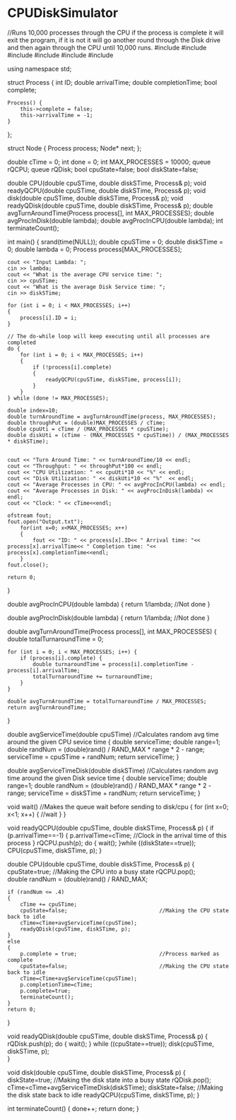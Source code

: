 # CPUDiskSimulator
//Runs 10,000 processes through the CPU if the process is complete it will exit the program, if it is not it will go another round through the Disk drive and then again through the CPU until 10,000 runs.
#include <iostream>
#include <cmath>
#include <cstdlib>
#include <ctime>
#include <queue> 
#include <fstream>

using namespace std;

struct Process {
    int ID;
    double arrivalTime;
    double completionTime;
    bool complete;

    Process() {
        this->complete = false;
        this->arrivalTime = -1;
    }
};

struct Node {
    Process process;
    Node* next;
};

double cTime = 0;
int done = 0;
int MAX_PROCESSES = 10000;
queue<Process> rQCPU;
queue<Process> rQDisk;
bool cpuState=false;
bool diskState=false;

double CPU(double cpuSTime, double diskSTime, Process& p);
void readyQCPU(double cpuSTime, double diskSTime, Process& p);
void disk(double cpuSTime, double diskSTime, Process& p);
void readyQDisk(double cpuSTime, double diskSTime, Process& p);
double avgTurnAroundTime(Process process[], int MAX_PROCESSES);
double avgProcInDisk(double lambda);
double avgProcInCPU(double lambda);
int terminateCount();

int main() 
{
    srand(time(NULL));
    double cpuSTime = 0;
    double diskSTime = 0;
    double lambda = 0;
    Process process[MAX_PROCESSES];

    cout << "Input Lambda: ";
    cin >> lambda;
    cout << "What is the average CPU service time: ";
    cin >> cpuSTime;
    cout << "What is the average Disk Service time: ";
    cin >> diskSTime;

    for (int i = 0; i < MAX_PROCESSES; i++) 
    {
        process[i].ID = i;
    }

    // The do-while loop will keep executing until all processes are completed
    do {
        for (int i = 0; i < MAX_PROCESSES; i++) 
        {
            if (!process[i].complete) 
            {
                readyQCPU(cpuSTime, diskSTime, process[i]);
            }
        }
    } while (done != MAX_PROCESSES);

    double index=10;
    double turnAroundTime = avgTurnAroundTime(process, MAX_PROCESSES);
    double throughPut = (double)MAX_PROCESSES / cTime;
    double cpuUti = cTime / (MAX_PROCESSES * cpuSTime);
    double diskUti = (cTime - (MAX_PROCESSES * cpuSTime)) / (MAX_PROCESSES * diskSTime);

    
    cout << "Turn Around Time: " << turnAroundTime/10 << endl;
    cout << "Throughput: " << throughPut*100 << endl;
    cout << "CPU Utilization: " << cpuUti*10 << "%" << endl;
    cout << "Disk Utilization: " << diskUti*10 << "%"  << endl;
    cout << "Average Processes in CPU: " << avgProcInCPU(lambda) << endl;
    cout << "Average Processes in Disk: " << avgProcInDisk(lambda) << endl;
    cout << "Clock: " << cTime<<endl;

    ofstream fout;
    fout.open("Output.txt");
        for(int x=0; x<MAX_PROCESSES; x++)
        {
            fout << "ID: " << process[x].ID<< " Arrival time: "<< process[x].arrivalTime<< " Completion time: "<< process[x].completionTime<<endl; 
        }
    fout.close();

    return 0;
}

double avgProcInCPU(double lambda) 
{
    return 1/lambda;                //Not done
}

double avgProcInDisk(double lambda) 
{
    return 1/lambda;                //Not done
}


double avgTurnAroundTime(Process process[], int MAX_PROCESSES)
{
    double totalTurnaroundTime = 0;

    for (int i = 0; i < MAX_PROCESSES; i++) {
        if (process[i].complete) {
            double turnaroundTime = process[i].completionTime - process[i].arrivalTime;
            totalTurnaroundTime += turnaroundTime;
        }
    }

    double avgTurnAroundTime = totalTurnaroundTime / MAX_PROCESSES;
    return avgTurnAroundTime;
}

double avgServiceTime(double cpuSTime)             //Calculates random avg time around the given CPU sevice time
{
    double serviceTime;
    double range=1;
    double randNum = (double)rand() / RAND_MAX * range * 2 - range;
    serviceTime = cpuSTime + randNum;
    return serviceTime;
}

double avgServiceTimeDisk(double diskSTime)             //Calculates random avg time around the given Disk sevice time
{
    double serviceTime;
    double range=1;
    double randNum = (double)rand() / RAND_MAX * range * 2 - range;
    serviceTime = diskSTime + randNum;
    return serviceTime;
}

 void wait()                                       //Makes the queue wait before sending to disk/cpu
{
    for (int x=0; x<1; x++)
    {
        //wait
    }
}

void readyQCPU(double cpuSTime, double diskSTime, Process& p) 
{
    if (p.arrivalTime==-1)
    {
        p.arrivalTime=cTime;                            //Clock in the arrival time of this process
    }
    rQCPU.push(p);
    do
    {
        wait();
    }while ((diskState==true));
    CPU(cpuSTime, diskSTime, p);
}

double CPU(double cpuSTime, double diskSTime, Process& p) 
{
    cpuState=true;                                  //Making the CPU into a busy state
    rQCPU.pop();                                    
    double randNum = (double)rand() / RAND_MAX;

    
    if (randNum <= .4) 
    {
        cTime += cpuSTime;
        cpuState=false;                             //Making the CPU state back to idle
        cTime=cTime+avgServiceTime(cpuSTime);
        readyQDisk(cpuSTime, diskSTime, p);
    }
    else 
    {
        p.complete = true;                          //Process marked as complete 
        cpuState=false;                             //Making the CPU state back to idle
        cTime=cTime+avgServiceTime(cpuSTime);       
        p.completionTime=cTime;
        p.complete=true;
        terminateCount();
    }
    return 0;
}

void readyQDisk(double cpuSTime, double diskSTime, Process& p) 
{
    rQDisk.push(p);
    do
    {
        wait();
    } while ((cpuState==true));
    disk(cpuSTime, diskSTime, p);    
}

void disk(double cpuSTime, double diskSTime, Process& p) 
{
    diskState=true;                                 //Making the disk state into a busy state
    rQDisk.pop();
    cTime=cTime+avgServiceTimeDisk(diskSTime);
    diskState=false;                                //Making the disk state back to idle
    readyQCPU(cpuSTime, diskSTime, p);
}

int terminateCount() 
{
    done++;
    return done;
}
